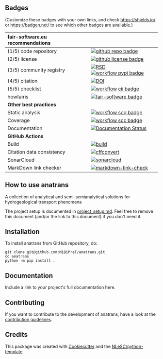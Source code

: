 ## Badges

(Customize these badges with your own links, and check https://shields.io/ or https://badgen.net/ to see which other badges are available.)

| fair-software.eu recommendations | |
| :-- | :--  |
| (1/5) code repository              | [![github repo badge](https://img.shields.io/badge/github-repo-000.svg?logo=github&labelColor=gray&color=blue)](https://github.com/MiBiPreT/anatrans) |
| (2/5) license                      | [![github license badge](https://img.shields.io/github/license/MiBiPreT/anatrans)](https://github.com/MiBiPreT/anatrans) |
| (3/5) community registry           | [![RSD](https://img.shields.io/badge/rsd-anatrans-00a3e3.svg)](https://www.research-software.nl/software/anatrans) [![workflow pypi badge](https://img.shields.io/pypi/v/anatrans.svg?colorB=blue)](https://pypi.python.org/project/anatrans/) |
| (4/5) citation                     | [![DOI](https://zenodo.org/badge/DOI/10.5281/zenodo.10877886.svg)](https://doi.org/10.5281/zenodo.10877886) |
| (5/5) checklist                    | [![workflow cii badge](https://bestpractices.coreinfrastructure.org/projects/<replace-with-created-project-identifier>/badge)](https://bestpractices.coreinfrastructure.org/projects/<replace-with-created-project-identifier>) |
| howfairis                          | [![fair-software badge](https://img.shields.io/badge/fair--software.eu-%E2%97%8F%20%20%E2%97%8F%20%20%E2%97%8F%20%20%E2%97%8F%20%20%E2%97%8B-yellow)](https://fair-software.eu) |
| **Other best practices**           | &nbsp; |
| Static analysis                    | [![workflow scq badge](https://sonarcloud.io/api/project_badges/measure?project=MiBiPreT_anatrans&metric=alert_status)](https://sonarcloud.io/dashboard?id=MiBiPreT_anatrans) |
| Coverage                           | [![workflow scc badge](https://sonarcloud.io/api/project_badges/measure?project=MiBiPreT_anatrans&metric=coverage)](https://sonarcloud.io/dashboard?id=MiBiPreT_anatrans) |
| Documentation                      | [![Documentation Status](https://readthedocs.org/projects/anatrans/badge/?version=latest)](https://anatrans.readthedocs.io/en/latest/?badge=latest) |
| **GitHub Actions**                 | &nbsp; |
| Build                              | [![build](https://github.com/MiBiPreT/anatrans/actions/workflows/build.yml/badge.svg)](https://github.com/MiBiPreT/anatrans/actions/workflows/build.yml) |
| Citation data consistency          | [![cffconvert](https://github.com/MiBiPreT/anatrans/actions/workflows/cffconvert.yml/badge.svg)](https://github.com/MiBiPreT/anatrans/actions/workflows/cffconvert.yml) |
| SonarCloud                         | [![sonarcloud](https://github.com/MiBiPreT/anatrans/actions/workflows/sonarcloud.yml/badge.svg)](https://github.com/MiBiPreT/anatrans/actions/workflows/sonarcloud.yml) |
| MarkDown link checker              | [![markdown-link-check](https://github.com/MiBiPreT/anatrans/actions/workflows/markdown-link-check.yml/badge.svg)](https://github.com/MiBiPreT/anatrans/actions/workflows/markdown-link-check.yml) |

## How to use anatrans

A collection of analytical and semi-semianalytical solutions for hydrogeological transport phenomena

The project setup is documented in [project_setup.md](project_setup.md). Feel free to remove this document (and/or the link to this document) if you don't need it.

## Installation

To install anatrans from GitHub repository, do:

```console
git clone git@github.com:MiBiPreT/anatrans.git
cd anatrans
python -m pip install .
```

## Documentation

Include a link to your project's full documentation here.

## Contributing

If you want to contribute to the development of anatrans,
have a look at the [contribution guidelines](CONTRIBUTING.md).

## Credits

This package was created with [Cookiecutter](https://github.com/audreyr/cookiecutter) and the [NLeSC/python-template](https://github.com/NLeSC/python-template).

